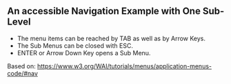 ## An accessible Navigation Example with One Sub-Level

- The menu items can be reached by TAB as well as by Arrow Keys.
- The Sub Menus can be closed with ESC.
- ENTER or Arrow Down Key opens a Sub Menu.

Based on:
https://www.w3.org/WAI/tutorials/menus/application-menus-code/#nav